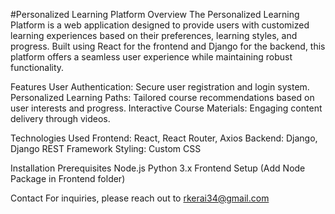 #Personalized Learning Platform
Overview
The Personalized Learning Platform is a web application designed to provide users with customized learning experiences based on their preferences, learning styles, and progress. Built using React for the frontend and Django for the backend, this platform offers a seamless user experience while maintaining robust functionality.

Features
User Authentication: Secure user registration and login system.
Personalized Learning Paths: Tailored course recommendations based on user interests and progress.
Interactive Course Materials: Engaging content delivery through videos.

Technologies Used
Frontend: React, React Router, Axios
Backend: Django, Django REST Framework
Styling: Custom CSS

Installation
Prerequisites
Node.js
Python 3.x
Frontend Setup (Add Node Package in Frontend folder)

Contact
For inquiries, please reach out to rkerai34@gmail.com
